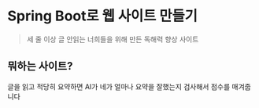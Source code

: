 # Spring Boot로 웹 사이트 만들기

> 세 줄 이상 글 안읽는 너희들을 위해 만든 독해력 향상 사이트

## 뭐하는 사이트?

글을 읽고 적당히 요약하면 AI가 네가 얼마나 요약을 잘했는지 검사해서 점수를 매겨줍니다

